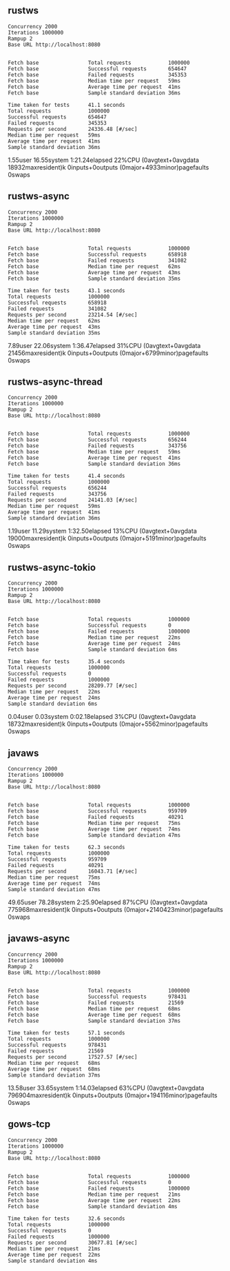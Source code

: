 ## rustws

```
Concurrency 2000
Iterations 1000000
Rampup 2
Base URL http://localhost:8080


Fetch base                Total requests            1000000
Fetch base                Successful requests       654647
Fetch base                Failed requests           345353
Fetch base                Median time per request   59ms
Fetch base                Average time per request  41ms
Fetch base                Sample standard deviation 36ms

Time taken for tests      41.1 seconds
Total requests            1000000
Successful requests       654647
Failed requests           345353
Requests per second       24336.48 [#/sec]
Median time per request   59ms
Average time per request  41ms
Sample standard deviation 36ms
```

1.55user 16.55system 1:21.24elapsed 22%CPU (0avgtext+0avgdata 18932maxresident)k
0inputs+0outputs (0major+4933minor)pagefaults 0swaps

## rustws-async

```
Concurrency 2000
Iterations 1000000
Rampup 2
Base URL http://localhost:8080


Fetch base                Total requests            1000000
Fetch base                Successful requests       658918
Fetch base                Failed requests           341082
Fetch base                Median time per request   62ms
Fetch base                Average time per request  43ms
Fetch base                Sample standard deviation 35ms

Time taken for tests      43.1 seconds
Total requests            1000000
Successful requests       658918
Failed requests           341082
Requests per second       23214.54 [#/sec]
Median time per request   62ms
Average time per request  43ms
Sample standard deviation 35ms
```

7.89user 22.06system 1:36.47elapsed 31%CPU (0avgtext+0avgdata 21456maxresident)k
0inputs+0outputs (0major+6799minor)pagefaults 0swaps

## rustws-async-thread

```
Concurrency 2000
Iterations 1000000
Rampup 2
Base URL http://localhost:8080


Fetch base                Total requests            1000000
Fetch base                Successful requests       656244
Fetch base                Failed requests           343756
Fetch base                Median time per request   59ms
Fetch base                Average time per request  41ms
Fetch base                Sample standard deviation 36ms

Time taken for tests      41.4 seconds
Total requests            1000000
Successful requests       656244
Failed requests           343756
Requests per second       24141.03 [#/sec]
Median time per request   59ms
Average time per request  41ms
Sample standard deviation 36ms
```

1.19user 11.29system 1:32.50elapsed 13%CPU (0avgtext+0avgdata 19000maxresident)k
0inputs+0outputs (0major+5191minor)pagefaults 0swaps

## rustws-async-tokio

```
Concurrency 2000
Iterations 1000000
Rampup 2
Base URL http://localhost:8080


Fetch base                Total requests            1000000
Fetch base                Successful requests       0
Fetch base                Failed requests           1000000
Fetch base                Median time per request   22ms
Fetch base                Average time per request  24ms
Fetch base                Sample standard deviation 6ms

Time taken for tests      35.4 seconds
Total requests            1000000
Successful requests       0
Failed requests           1000000
Requests per second       28209.77 [#/sec]
Median time per request   22ms
Average time per request  24ms
Sample standard deviation 6ms
```

0.04user 0.03system 0:02.18elapsed 3%CPU (0avgtext+0avgdata 18732maxresident)k
0inputs+0outputs (0major+5562minor)pagefaults 0swaps

## javaws

```
Concurrency 2000
Iterations 1000000
Rampup 2
Base URL http://localhost:8080


Fetch base                Total requests            1000000
Fetch base                Successful requests       959709
Fetch base                Failed requests           40291
Fetch base                Median time per request   75ms
Fetch base                Average time per request  74ms
Fetch base                Sample standard deviation 47ms

Time taken for tests      62.3 seconds
Total requests            1000000
Successful requests       959709
Failed requests           40291
Requests per second       16043.71 [#/sec]
Median time per request   75ms
Average time per request  74ms
Sample standard deviation 47ms
```

49.65user 78.28system 2:25.90elapsed 87%CPU (0avgtext+0avgdata 775968maxresident)k
0inputs+0outputs (0major+2140423minor)pagefaults 0swaps

## javaws-async

```
Concurrency 2000
Iterations 1000000
Rampup 2
Base URL http://localhost:8080


Fetch base                Total requests            1000000
Fetch base                Successful requests       978431
Fetch base                Failed requests           21569
Fetch base                Median time per request   68ms
Fetch base                Average time per request  68ms
Fetch base                Sample standard deviation 37ms

Time taken for tests      57.1 seconds
Total requests            1000000
Successful requests       978431
Failed requests           21569
Requests per second       17527.57 [#/sec]
Median time per request   68ms
Average time per request  68ms
Sample standard deviation 37ms
```

13.58user 33.65system 1:14.03elapsed 63%CPU (0avgtext+0avgdata 796904maxresident)k
0inputs+0outputs (0major+194116minor)pagefaults 0swaps

## gows-tcp

```
Concurrency 2000
Iterations 1000000
Rampup 2
Base URL http://localhost:8080


Fetch base                Total requests            1000000
Fetch base                Successful requests       0
Fetch base                Failed requests           1000000
Fetch base                Median time per request   21ms
Fetch base                Average time per request  22ms
Fetch base                Sample standard deviation 4ms

Time taken for tests      32.6 seconds
Total requests            1000000
Successful requests       0
Failed requests           1000000
Requests per second       30677.81 [#/sec]
Median time per request   21ms
Average time per request  22ms
Sample standard deviation 4ms
```
